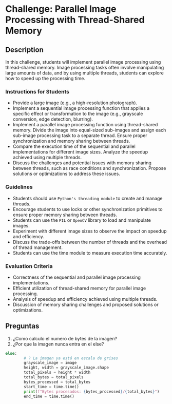 # Challenge: Parallel Image Processing with Thread-Shared Memory

## Description 

In this challenge, students will implement parallel image processing using thread-shared memory. Image processing tasks often involve manipulating large amounts of data, and by using multiple threads, students can explore how to speed up the processing time.

### Instructions for Students
- Provide a large image (e.g., a high-resolution photograph).
- Implement a sequential image processing function that applies a specific effect or transformation to the image (e.g., grayscale conversion, edge detection, blurring).
- Implement a parallel image processing function using thread-shared memory. Divide the image into equal-sized sub-images and assign each sub-image processing task to a separate thread. Ensure proper synchronization and memory sharing between threads.
- Compare the execution time of the sequential and parallel implementations for different image sizes. Analyze the speedup achieved using multiple threads.
- Discuss the challenges and potential issues with memory sharing between threads, such as race conditions and synchronization. Propose solutions or optimizations to address these issues.

### Guidelines
- Students should use `Python's threading module` to create and manage threads.
- Encourage students to use locks or other synchronization primitives to ensure proper memory sharing between threads.
- Students can use the `PIL` or `OpenCV` library to load and manipulate images.
- Experiment with different image sizes to observe the impact on speedup and efficiency.
- Discuss the trade-offs between the number of threads and the overhead of thread management.
- Students can use the time module to measure execution time accurately.

### Evaluation Criteria

- Correctness of the sequential and parallel image processing implementations.
- Efficient utilization of thread-shared memory for parallel image processing.
- Analysis of speedup and efficiency achieved using multiple threads.
- Discussion of memory sharing challenges and proposed solutions or optimizations.

## Preguntas

1. ¿Como calculo el numero de bytes de la imagen?
2. ¿Por que la imagen nunca entra en el else? 
```python
else:
        # ? La imagen ya está en escala de grises
        grayscale_image = image
        height, width = grayscale_image.shape
        total_pixels = height * width
        total_bytes = total_pixels
        bytes_processed = total_bytes
        start_time = time.time()
        print(f"Bytes procesados: {bytes_processed}/{total_bytes}")
        end_time = time.time()
```